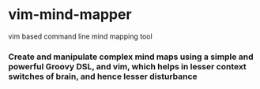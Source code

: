 # vim-mind-mapper
vim based command line mind mapping tool
<h3>Create and manipulate complex mind maps using a simple and powerful Groovy DSL,
and vim, which helps in lesser context switches of brain, and hence lesser disturbance</h3>
